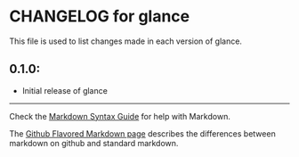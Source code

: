 # CHANGELOG for glance

This file is used to list changes made in each version of glance.

## 0.1.0:

* Initial release of glance

- - - 
Check the [Markdown Syntax Guide](http://daringfireball.net/projects/markdown/syntax) for help with Markdown.

The [Github Flavored Markdown page](http://github.github.com/github-flavored-markdown/) describes the differences between markdown on github and standard markdown.
